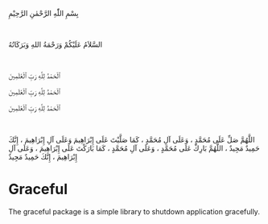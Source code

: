 بِسْمِ اللّٰهِ الرَّحْمٰنِ الرَّحِيْمِ

<br/>

السَّلاَمُ عَلَيْكُمْ وَرَحْمَةُ اللهِ وَبَرَكَاتُهُ

<br/>

ٱلْحَمْدُ لِلَّهِ رَبِّ ٱلْعَٰلَمِينَ

ٱلْحَمْدُ لِلَّهِ رَبِّ ٱلْعَٰلَمِينَ

ٱلْحَمْدُ لِلَّهِ رَبِّ ٱلْعَٰلَمِينَ

<br/>

اللَّهُمَّ صَلِّ عَلَى مُحَمَّدٍ ، وَعَلَى آلِ مُحَمَّدٍ ، كَمَا صَلَّيْتَ عَلَى إِبْرَاهِيمَ وَعَلَى آلِ إِبْرَاهِيمَ ، إِنَّكَ حَمِيدٌ مَجِيدٌ ، اللَّهُمَّ بَارِكْ عَلَى مُحَمَّدٍ ، وَعَلَى آلِ مُحَمَّدٍ ، كَمَا بَارَكْتَ عَلَى إِبْرَاهِيمَ ، وَعَلَى آلِ إِبْرَاهِيمَ ، إِنَّكَ حَمِيدٌ مَجِيدٌ

# Graceful
The graceful package is a simple library to shutdown application gracefully.
